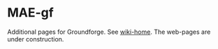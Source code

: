 # MAE-gf
Additional pages for Groundforge.
See [wiki-home].
The web-pages are under construction.

[wiki-home]: https://github.com/MAETempels/MAE-gf/wiki
